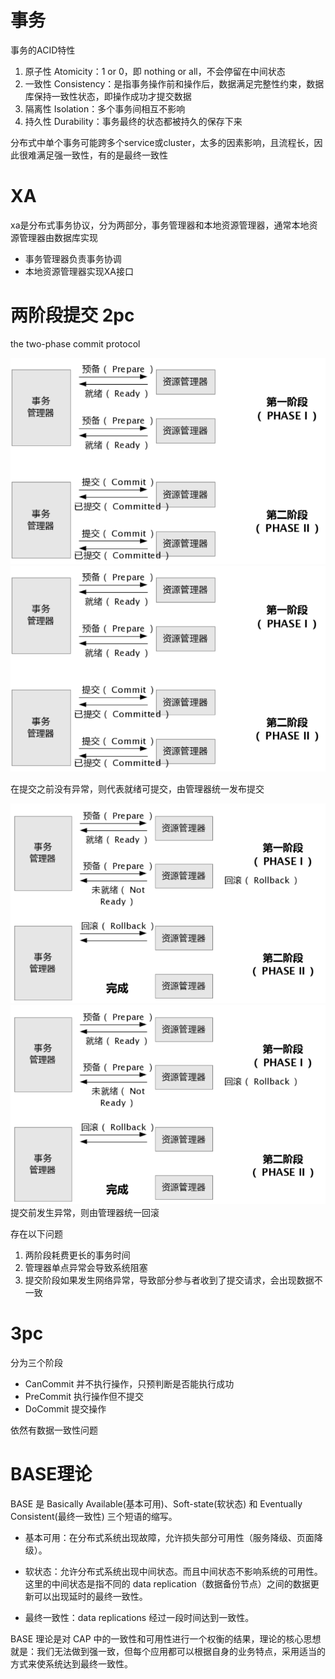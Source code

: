 # 事务
事务的ACID特性

1. 原子性 Atomicity：1 or 0，即 nothing or all，不会停留在中间状态
2. 一致性 Consistency：是指事务操作前和操作后，数据满足完整性约束，数据库保持一致性状态，即操作成功才提交数据
3. 隔离性 Isolation：多个事务间相互不影响
4. 持久性 Durability：事务最终的状态都被持久的保存下来

分布式中单个事务可能跨多个service或cluster，太多的因素影响，且流程长，因此很难满足强一致性，有的是最终一致性

# XA
xa是分布式事务协议，分为两部分，事务管理器和本地资源管理器，通常本地资源管理器由数据库实现

- 事务管理器负责事务协调
- 本地资源管理器实现XA接口

# 两阶段提交 2pc
the two-phase commit protocol

![](img/1.png)
![](img/2.png)

在提交之前没有异常，则代表就绪可提交，由管理器统一发布提交

![](img/3.png)
![](img/4.png)
提交前发生异常，则由管理器统一回滚

存在以下问题
1. 两阶段耗费更长的事务时间
2. 管理器单点异常会导致系统阻塞
3. 提交阶段如果发生网络异常，导致部分参与者收到了提交请求，会出现数据不一致

# 3pc
分为三个阶段
 
 - CanCommit 并不执行操作，只预判断是否能执行成功
 - PreCommit 执行操作但不提交
 - DoCommit 提交操作

 依然有数据一致性问题

 # BASE理论
BASE 是 Basically Available(基本可用)、Soft-state(软状态) 和 Eventually Consistent(最终一致性) 三个短语的缩写。

- 基本可用：在分布式系统出现故障，允许损失部分可用性（服务降级、页面降级）。

- 软状态：允许分布式系统出现中间状态。而且中间状态不影响系统的可用性。这里的中间状态是指不同的 data replication（数据备份节点）之间的数据更新可以出现延时的最终一致性。

- 最终一致性：data replications 经过一段时间达到一致性。

BASE 理论是对 CAP 中的一致性和可用性进行一个权衡的结果，理论的核心思想就是：我们无法做到强一致，但每个应用都可以根据自身的业务特点，采用适当的方式来使系统达到最终一致性。


